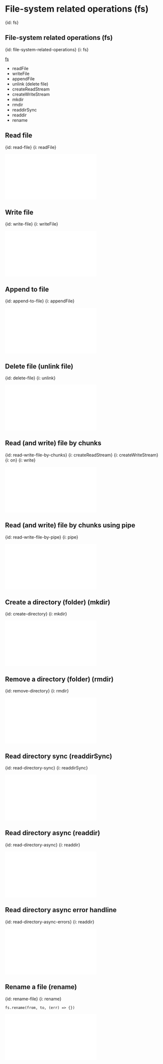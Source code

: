 # File-system related operations (fs)
{id: fs}


## File-system related operations (fs)
{id: file-system-related-operations}
{i: fs}

[fs](https://nodejs.org/docs/latest/api/fs.html)

* readFile
* writeFile
* appendFile
* unlink (delete file)
* createReadStream
* createWriteStream
* mkdir
* rmdir
* readdirSync
* readdir
* rename

## Read file
{id: read-file}
{i: readFile}

![](examples/fs/read_file.js)

## Write file
{id: write-file}
{i: writeFile}

![](examples/fs/write_file.js)

## Append to file
{id: append-to-file}
{i: appendFile}

![](examples/fs/append_to_file.js)

## Delete file (unlink file)
{id: delete-file}
{i: unlink}

![](examples/fs/delete_file.js)

## Read (and write) file by chunks
{id: read-write-file-by-chunks}
{i: createReadStream}
{i: createWriteStream}
{i: on}
{i: write}

![](examples/fs/read_write_by_chunks.js)

## Read (and write) file by chunks using pipe
{id: read-write-file-by-pipe}
{i: pipe}

![](examples/fs/read_write.js)


## Create a directory (folder) (mkdir)
{id: create-directory}
{i: mkdir}

![](examples/fs/create_directory.js)

## Remove a directory (folder) (rmdir)
{id: remove-directory}
{i: rmdir}

![](examples/fs/remove_directory.js)


## Read directory sync (readdirSync)
{id: read-directory-sync}
{i: readdirSync}

![](examples/fs/readdir_sync.js)

## Read directory async (readdir)
{id: read-directory-async}
{i: readdir}

![](examples/fs/readdir_async.js)

## Read directory async error handline
{id: read-directory-async-errors}
{i: readdir}

![](examples/fs/readdir_async_errors.js)

## Rename a file (rename)
{id: rename-file}
{i: rename}

```
fs.rename(from, to, (err) => {})
```

![](examples/fs/rename_file.js)

